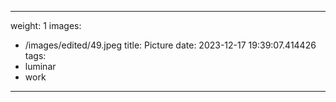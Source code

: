 
---
weight: 1
images:
- /images/edited/49.jpeg
title: Picture
date: 2023-12-17 19:39:07.414426
tags:
- luminar
- work
---